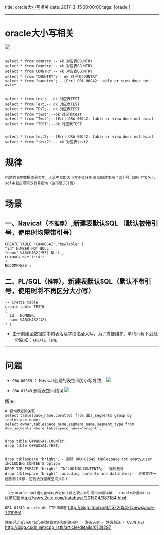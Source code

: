
title: oracle大小写相关
date: 2017-3-15 00:00:00
tags: [oracle ]


---


# oracle大小写相关
![]( http://ll-blog.oss-cn-hangzhou.aliyuncs.com/17-5-31/90238236.jpg)


```

select * from country;-- ok 对应表COUNTRY
select * from Country;-- ok 对应表COUNTRY
select * from COUNTRY;-- ok 对应表COUNTRY
select * from "COUNTRY";-- ok 对应表COUNTRY
select * from "country";-- [Err] ORA-00942: table or view does not exist


select * from test;-- ok 对应表TEST
select * from Test;-- ok 对应表TEST
select * from TEST;-- ok 对应表TEST
select * from "test";--ok 对应表test
select * from "Test";--[Err] ORA-00942: table or view does not exist
select * from "TEST";--ok 对应表TEST


select * from test2;-- [Err] ORA-00942: table or view does not exist
select * from "test2";-- ok 对应表test2
```


# 规律
`创建的表在数据库是大写`，`sql中就能大小写不区分查询`
`如创建表带了双引号（即小写表名）`，`sql中就必须带双引号查询（这不便于开发） `


# 场景
## 一、Navicat（`不推荐`）,新建表默认SQL （默认被带引号，使用时均需带引号）
```
CREATE TABLE "C##WOSAI"."NewTable" (
"id" NUMBER NOT NULL ,
"name" VARCHAR2(255) NULL ,
PRIMARY KEY ("id")
)
NOCOMPRESS ;
```


## 二、PL/SQL（`推荐`），新建表默认SQL（默认不带引号，使用时将不再区分大小写）
```
-- Create table
create table TEST6
(
  id   NUMBER,
  name VARCHAR2(32)
) ;
```
- 由于创建至数据库中的表名及字段名全大写，为了方便维护，单词间用下划线`_`分隔
如：`CREATE_TIME`


---
# 问题
- `ORA-00959` ： Navicat创建的表空间为小写导致。  ![](http://ll-blog.oss-cn-hangzhou.aliyuncs.com/17-5-31/5458590.jpg)


- `ORA-01549` 删除表空间错误
![]( http://ll-blog.oss-cn-hangzhou.aliyuncs.com/17-5-31/37391008.jpg)


解决：
```
# 查询表空间关联
select tablespace_name,count(0) from dba_segments group by tablespace_name;
select owner,tablespace_name,segment_name,segment_type from dba_segments where tablespace_name='bright';


drop table C##WOSAI.COUNTRY;
drop table C##WOSAI.TEST;


drop tablespace "bright";-- 删除 ORA-01549 tablespace not empty,user INCLUDING CONTENTS option
DROP TABLESPACE "bright"　INCLUDING CONTENTS;-- 强制删除
drop tablespace "bright" including contents and datafiles;-- 连带文件一起删除(推荐，否则会残留表空间文件)
```




---
` 关于oracle sql语句查询时表名和字段名要加双引号的问题详解 - Oracle数据库栏目 - 红黑联盟`
http://www.2cto.com/database/201504/387184.html


`ORA-01549-oracle_db-ITPUB博客`
http://blog.itpub.net/15720542/viewspace-721965/



`使用pl/sql来Oracle创建表空间和创建用户 - 海阔天空 - 博客频道 - CSDN.NET`
http://blog.csdn.net/cpp_lzth/article/details/6128297
